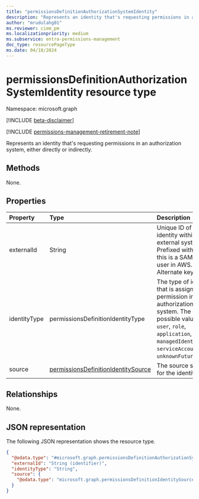 ```yaml
---
title: "permissionsDefinitionAuthorizationSystemIdentity"
description: "Represents an identity that's requesting permissions in an authorization system, either directly or indirectly."
author: "mrudulahg01"
ms.reviewer: ciem_pm
ms.localizationpriority: medium
ms.subservice: entra-permissions-management
doc_type: resourcePageType
ms.date: 04/18/2024
---
```


# permissionsDefinitionAuthorizationSystemIdentity resource type

Namespace: microsoft.graph

[!INCLUDE [beta-disclaimer](../../includes/beta-disclaimer.md)]

[!INCLUDE [permissions-management-retirement-note](../../includes/permissions-management-retirement-note.md)]

Represents an identity that's requesting permissions in an authorization system, either directly or indirectly.

## Methods
None.

## Properties
|Property|Type|Description|
|:---|:---|:---|
|externalId|String|Unique ID of the identity within the external system. Prefixed with `rsn:` if this is a SAML or ED user in AWS. Alternate key.|
|identityType|permissionsDefinitionIdentityType|The type of identity that is assigned the permission in the authorization system. The possible values are: `user`, `role`, `application`, `managedIdentity`, `serviceAccount`, `unknownFutureValue`.|
|source|[permissionsDefinitionIdentitySource](../resources/permissionsdefinitionidentitysource.md)|The source system for the identity.|

## Relationships
None.

## JSON representation
The following JSON representation shows the resource type.
<!-- {
  "blockType": "resource",
  "keyProperty": "externalId",
  "@odata.type": "microsoft.graph.permissionsDefinitionAuthorizationSystemIdentity",
  "openType": false
}
-->
``` json
{
  "@odata.type": "#microsoft.graph.permissionsDefinitionAuthorizationSystemIdentity",
  "externalId": "String (identifier)",
  "identityType": "String",
  "source": {
    "@odata.type": "microsoft.graph.permissionsDefinitionIdentitySource"
  }
}
```



